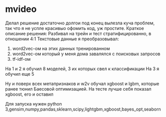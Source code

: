 # mvideo

Делал решение достаточно долгои под конец вылезла куча проблем, так что я не успле красивыо офомить код, уж простите. Краткое описание решения:
Разбивал на трейн и тест стратифицированно, в отношении 4:1
Текстовые данные я преобразовывал:
1) word2vec-ом на этих данных тренированном 
2) word2vec-ом который у меня дома завалялся с поисковых запросов
3) tf-idf-ом

На 1 и 2 я обучил 8 моделей, 3 их которых свел к классификации
На 3 я обучил еще 5

Ну и поверх всех метапризнаков и w2v обучал xgboost и lgbm, которые ранее тюнил Баесовой оптимизацией. 
На тесте лучше себя показал xgboost, его и оставил

Для запуска нужен python 3,gensim,numpy,pandas,sklearn,scipy,lightgbm,xgboost,bayes_opt,seaborn
